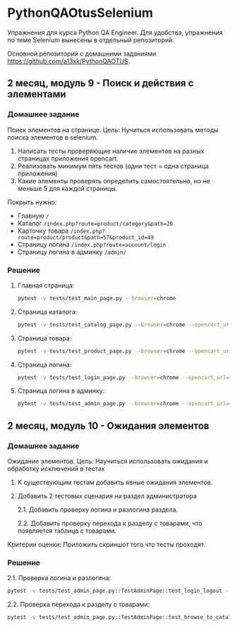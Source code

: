 # PythonQAOtusSelenium

Упражнения для курса Python QA Engineer. Для удобства, упражнения по теме Selenium вынесены в отдельный репозиторий.

Основной репозиторий с домашними заданиями https://github.com/a13xk/PythonQAOTUS.


## 2 месяц, модуль 9 - Поиск и действия с элементами

### Домашнее задание
Поиск элементов на странице.
Цель: Нучиться использовать методы поиска элементов в selenium.
1. Написать тесты проверяющие наличие элементов на разных страницах приложения opencart.
2. Реализовать минимум пять тестов (одни тест = одна страница приложения)
3. Какие элементы проверять определить самостоятельно, но не меньше 5 для каждой страницы.

Покрыть нужно:

* Главную `/`
* Каталог `/index.php?route=product/category&path=20`
* Карточку товара `/index.php?route=product/product&path=57&product_id=49`
* Страницу логина `/index.php?route=account/login`
* Страницу логина в админку `/admin/`

### Решение

1. Главная страница:
    ```bash
    pytest -v tests/test_main_page.py --browser=chrome
    ```
2. Страница каталога:
    ```bash
    pytest -v tests/test_catalog_page.py --browser=chrome --opencart_url=/index.php?route=product/category\&path=20
    ```
3. Страница товара:
    ```bash
    pytest -v tests/test_product_page.py --browser=chrome --opencart_url=/index.php?route=product/product\&path=57\&product_id=49
    ```
4. Страница логина:
    ```bash
    pytest -v tests/test_login_page.py --browser=chrome --opencart_url=/index.php?route=account/login
    ```
5. Страница логина в админку:
    ```bash
    pytest -v tests/test_admin_page.py --browser=chrome --opencart_url=https://localhost/admin/
    ```

## 2 месяц, модуль 10 - Ожидания элементов

### Домашнее задание
Ожидание элементов.
Цель: Научиться использовать ожидания и обработку исключений в тестах
1. К существующим тестам добавить явные ожидания элементов.
2. Добавить 2 тестовых сценария на раздел администратора

    2.1. Добавить проверку логина и разлогина раздела.

    2.2. Добавить проверку перехода к разделу с товарами, что появляется таблица с товарами.

Критерии оценки: Приложить скриншот того что тесты проходят. 

### Решение

2.1. Проверка логина и разлогина:
```bash
pytest -v tests/test_admin_page.py::TestAdminPage::test_login_logout --browser=chrome --opencart_url=https://localhost/admin/
```
2.2. Проверка перехода к разделу с товарами:
```bash
pytest -v tests/test_admin_page.py::TestAdminPage::test_browse_to_catalog_products_table --browser=chrome --opencart_url=https://localhost/admin/
```
